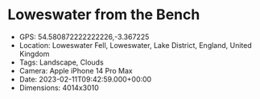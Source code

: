 # Loweswater from the Bench

- GPS: 54.580872222222226,-3.367225
- Location: Loweswater Fell, Loweswater, Lake District, England, United Kingdom
- Tags: Landscape, Clouds
- Camera: Apple iPhone 14 Pro Max
- Date: 2023-02-11T09:42:59.000+00:00
- Dimensions: 4014x3010
